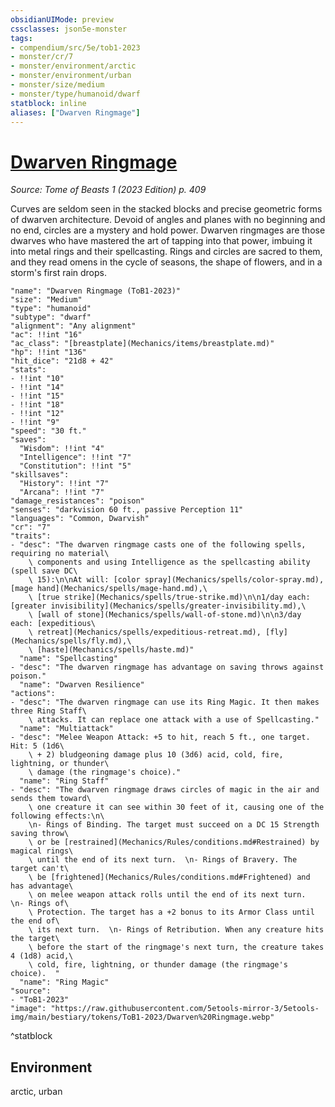 ```yaml
---
obsidianUIMode: preview
cssclasses: json5e-monster
tags:
- compendium/src/5e/tob1-2023
- monster/cr/7
- monster/environment/arctic
- monster/environment/urban
- monster/size/medium
- monster/type/humanoid/dwarf
statblock: inline
aliases: ["Dwarven Ringmage"]
---
```

# [Dwarven Ringmage](Mechanics\bestiary\humanoid/dwarven-ringmage-tob1-2023.md)
*Source: Tome of Beasts 1 (2023 Edition) p. 409*  

Curves are seldom seen in the stacked blocks and precise geometric forms of dwarven architecture. Devoid of angles and planes with no beginning and no end, circles are a mystery and hold power. Dwarven ringmages are those dwarves who have mastered the art of tapping into that power, imbuing it into metal rings and their spellcasting. Rings and circles are sacred to them, and they read omens in the cycle of seasons, the shape of flowers, and in a storm's first rain drops.

```statblock
"name": "Dwarven Ringmage (ToB1-2023)"
"size": "Medium"
"type": "humanoid"
"subtype": "dwarf"
"alignment": "Any alignment"
"ac": !!int "16"
"ac_class": "[breastplate](Mechanics/items/breastplate.md)"
"hp": !!int "136"
"hit_dice": "21d8 + 42"
"stats":
- !!int "10"
- !!int "14"
- !!int "15"
- !!int "18"
- !!int "12"
- !!int "9"
"speed": "30 ft."
"saves":
  "Wisdom": !!int "4"
  "Intelligence": !!int "7"
  "Constitution": !!int "5"
"skillsaves":
  "History": !!int "7"
  "Arcana": !!int "7"
"damage_resistances": "poison"
"senses": "darkvision 60 ft., passive Perception 11"
"languages": "Common, Dwarvish"
"cr": "7"
"traits":
- "desc": "The dwarven ringmage casts one of the following spells, requiring no material\
    \ components and using Intelligence as the spellcasting ability (spell save DC\
    \ 15):\n\nAt will: [color spray](Mechanics/spells/color-spray.md), [mage hand](Mechanics/spells/mage-hand.md),\
    \ [true strike](Mechanics/spells/true-strike.md)\n\n1/day each: [greater invisibility](Mechanics/spells/greater-invisibility.md),\
    \ [wall of stone](Mechanics/spells/wall-of-stone.md)\n\n3/day each: [expeditious\
    \ retreat](Mechanics/spells/expeditious-retreat.md), [fly](Mechanics/spells/fly.md),\
    \ [haste](Mechanics/spells/haste.md)"
  "name": "Spellcasting"
- "desc": "The dwarven ringmage has advantage on saving throws against poison."
  "name": "Dwarven Resilience"
"actions":
- "desc": "The dwarven ringmage can use its Ring Magic. It then makes three Ring Staff\
    \ attacks. It can replace one attack with a use of Spellcasting."
  "name": "Multiattack"
- "desc": "Melee Weapon Attack: +5 to hit, reach 5 ft., one target. Hit: 5 (1d6\
    \ + 2) bludgeoning damage plus 10 (3d6) acid, cold, fire, lightning, or thunder\
    \ damage (the ringmage's choice)."
  "name": "Ring Staff"
- "desc": "The dwarven ringmage draws circles of magic in the air and sends them toward\
    \ one creature it can see within 30 feet of it, causing one of the following effects:\n\
    \n- Rings of Binding. The target must succeed on a DC 15 Strength saving throw\
    \ or be [restrained](Mechanics/Rules/conditions.md#Restrained) by magical rings\
    \ until the end of its next turn.  \n- Rings of Bravery. The target can't\
    \ be [frightened](Mechanics/Rules/conditions.md#Frightened) and has advantage\
    \ on melee weapon attack rolls until the end of its next turn.  \n- Rings of\
    \ Protection. The target has a +2 bonus to its Armor Class until the end of\
    \ its next turn.  \n- Rings of Retribution. When any creature hits the target\
    \ before the start of the ringmage's next turn, the creature takes 4 (1d8) acid,\
    \ cold, fire, lightning, or thunder damage (the ringmage's choice).  "
  "name": "Ring Magic"
"source":
- "ToB1-2023"
"image": "https://raw.githubusercontent.com/5etools-mirror-3/5etools-img/main/bestiary/tokens/ToB1-2023/Dwarven%20Ringmage.webp"
```
^statblock

## Environment

arctic, urban
